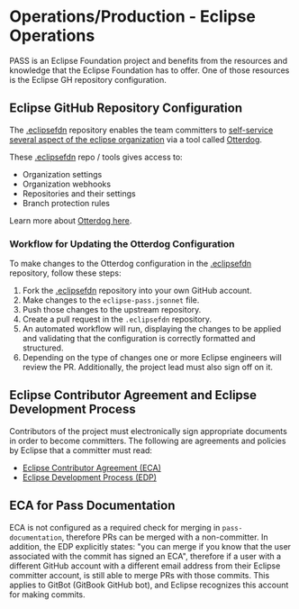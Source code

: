 # Operations/Production - Eclipse Operations

PASS is an Eclipse Foundation project and benefits from the resources and knowledge that the Eclipse Foundation has to 
offer. One of those resources is the Eclipse GH repository configuration.

## Eclipse GitHub Repository Configuration

The [.eclipsefdn](https://github.com/eclipse-pass/.eclipsefdn) repository enables the team committers to
[self-service several aspect of the eclipse organization](https://www.eclipse.org/projects/handbook/#resources-github-self-service)
via a tool called [Otterdog](https://otterdog.readthedocs.io).

These [.eclipsefdn](https://github.com/eclipse-pass/.eclipsefdn) repo / tools gives access to:

* Organization settings
* Organization webhooks
* Repositories and their settings
* Branch protection rules

Learn more about [Otterdog here](https://otterdog.readthedocs.io/en/latest/).

### Workflow for Updating the Otterdog Configuration 

To make changes to the Otterdog configuration in the [.eclipsefdn](https://github.com/eclipse-pass/.eclipsefdn)
repository, follow these steps:

1. Fork the [.eclipsefdn](https://github.com/eclipse-pass/.eclipsefdn) repository into your own GitHub account.
2. Make changes to the `eclipse-pass.jsonnet` file.
3. Push those changes to the upstream repository.
4. Create a pull request in the `.eclipsefdn` repository. 
5. An automated workflow will run, displaying the changes to be applied and validating that the configuration is 
correctly formatted and structured.
6. Depending on the type of changes one or more Eclipse engineers will review the PR. Additionally, the project lead 
must also sign off on it.

## Eclipse Contributor Agreement and Eclipse Development Process

Contributors of the project must electronically sign appropriate documents in order to become committers. The following
are agreements and policies by Eclipse that a committer must read:

* [Eclipse Contributor Agreement (ECA)](https://www.eclipse.org/legal/eca/)
* [Eclipse Development Process (EDP)](https://www.eclipse.org/projects/dev_process/)

## ECA for Pass Documentation

ECA is not configured as a required check for merging in `pass-documentation`, therefore PRs can be merged with a 
non-committer. In addition, the EDP explicitly states: "you can merge if you know that the user associated with the 
commit has signed an ECA", therefore if a user with a different GitHub account with a different email address from their
Eclipse committer account, is still able to merge PRs with those commits. This applies to GitBot (GitBook GitHub bot), 
and Eclipse recognizes this account for making commits.